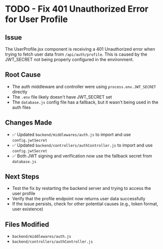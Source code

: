 # TODO - Fix 401 Unauthorized Error for User Profile

## Issue
The UserProfile.jsx component is receiving a 401 Unauthorized error when trying to fetch user data from `/api/auth/profile`. This is caused by the JWT_SECRET not being properly configured in the environment.

## Root Cause
- The auth middleware and controller were using `process.env.JWT_SECRET` directly
- The `.env` file likely doesn't have JWT_SECRET set
- The `database.js` config file has a fallback, but it wasn't being used in the auth files

## Changes Made
- ✅ Updated `backend/middlewares/auth.js` to import and use `config.jwtSecret`
- ✅ Updated `backend/controllers/authController.js` to import and use `config.jwtSecret`
- ✅ Both JWT signing and verification now use the fallback secret from `database.js`

## Next Steps
- Test the fix by restarting the backend server and trying to access the user profile
- Verify that the profile endpoint now returns user data successfully
- If the issue persists, check for other potential causes (e.g., token format, user existence)

## Files Modified
- `backend/middlewares/auth.js`
- `backend/controllers/authController.js`
